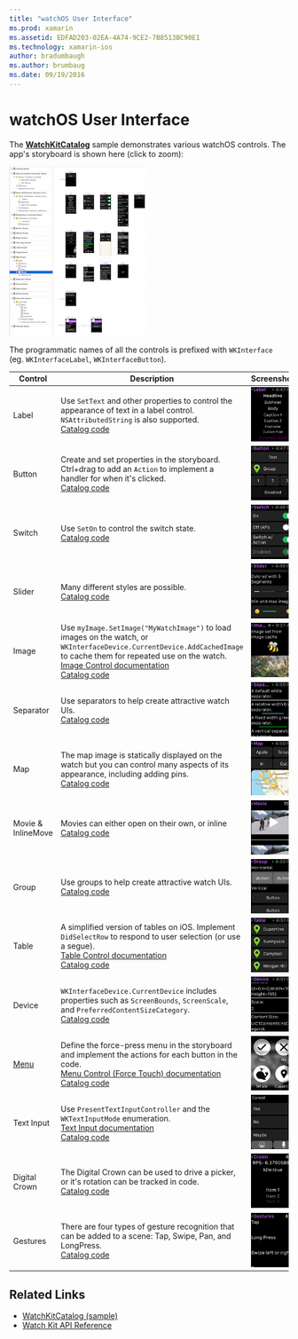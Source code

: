 ```yaml
---
title: "watchOS User Interface"
ms.prod: xamarin
ms.assetid: EDFAD203-02EA-4A74-9CE2-7B8513BC90E1
ms.technology: xamarin-ios
author: bradumbaugh
ms.author: brumbaug
ms.date: 09/19/2016
---
```


# watchOS User Interface

The [**WatchKitCatalog**](https://github.com/xamarin/monotouch-samples/tree/master/watchOS/WatchKitCatalog) sample
  demonstrates various watchOS controls. The app's storyboard
  is shown here (click to zoom):

[![](images/storyboard-sml.png "Sample watchOS layout")](images/storyboard.png#lightbox)

The programmatic names of all the controls is prefixed with
  `WKInterface` (eg. `WKInterfaceLabel`, `WKInterfaceButton`).

|Control|Description|Screenshot|
|---|---|---|
|Label|Use `SetText` and other properties to control the appearance of text in a label control. `NSAttributedString` is also supported.<br />[Catalog code](https://github.com/xamarin/ios-samples/blob/master/watchOS/WatchKitCatalog/WatchKit3Extension/LabelDetailController.cs)|![](Images/label.png)|
|Button|Create and set properties in the storyboard. Ctrl+drag to add an `Action` to implement a handler for when it's clicked.<br />[Catalog code](https://github.com/xamarin/ios-samples/blob/master/watchOS/WatchKitCatalog/WatchKit3Extension/ButtonDetailController.cs)|![](Images/button.png)|
|Switch|Use `SetOn` to control the switch state.<br />[Catalog code](https://github.com/xamarin/ios-samples/blob/master/watchOS/WatchKitCatalog/WatchKit3Extension/SwitchDetailController.cs)|![](Images/switch.png)|
|Slider|Many different styles are possible.<br />[Catalog code](https://github.com/xamarin/ios-samples/blob/master/watchOS/WatchKitCatalog/WatchKit3Extension/SliderDetailController.cs)|![](Images/slider.png)|
|Image|Use `myImage.SetImage("MyWatchImage")` to load images on the watch, or `WKInterfaceDevice.CurrentDevice.AddCachedImage` to cache them for repeated use on the watch.<br />[Image Control documentation](~/ios/watchos/user-interface/image.md)<br />[Catalog code](https://github.com/xamarin/ios-samples/blob/master/watchOS/WatchKitCatalog/WatchKit3Extension/ImageDetailController.cs)|![](Images/image.png)|
|Separator|Use separators to help create attractive watch UIs.<br />[Catalog code](https://github.com/xamarin/ios-samples/blob/master/watchOS/WatchKitCatalog/WatchKit3Extension/SeparatorDetailController.cs)|![](Images/separator.png)| 
|Map|The map image is statically displayed on the watch but you can control many aspects of its appearance, including adding pins.<br />[Catalog code](https://github.com/xamarin/ios-samples/blob/master/watchOS/WatchKitCatalog/WatchKit3Extension/MapDetailController.cs)|![](Images/map.png)|
|Movie & InlineMove|Movies can either open on their own, or inline<br />[Catalog code](https://github.com/xamarin/ios-samples/blob/master/watchOS/WatchKitCatalog/WatchKit3Extension/MovieDetailController.cs)|![](Images/movie.png)|
|Group|Use groups to help create attractive watch UIs.<br />[Catalog code](https://github.com/xamarin/ios-samples/blob/master/watchOS/WatchKitCatalog/WatchKit3Extension/GroupDetailController.cs)|![](Images/group.png)|
|Table|A simplified version of tables on iOS. Implement `DidSelectRow` to respond to user selection (or use a segue).<br />[Table Control documentation](~/ios/watchos/user-interface/table.md)<br />[Catalog code](https://github.com/xamarin/ios-samples/blob/master/watchOS/WatchKitCatalog/WatchKit3Extension/Table%20Detail%20Controller/TableDetailController.cs)|![](Images/table.png)|
|Device|`WKInterfaceDevice.CurrentDevice` includes properties such as `ScreenBounds`, `ScreenScale`, and `PreferredContentSizeCategory`.<br />[Catalog code](https://github.com/xamarin/ios-samples/blob/master/watchOS/WatchKitCatalog/WatchKit3Extension/DeviceDetailController.cs)|![](Images/device.png)|
|[Menu](~/ios/watchos/user-interface/menu.md)|Define the force-press menu in the storyboard and implement the actions for each button in the code.<br />[Menu Control (Force Touch) documentation](~/ios/watchos/user-interface/menu.md)<br />[Catalog code](https://github.com/xamarin/ios-samples/blob/master/watchOS/WatchKitCatalog/WatchKit3Extension/ControllerDetailController.cs)|![](Images/controller.png)|
|Text Input|Use `PresentTextInputController` and the `WKTextInputMode` enumeration.<br />[Text Input documentation](~/ios/watchos/user-interface/text-input.md)<br />[Catalog code](https://github.com/xamarin/ios-samples/blob/master/watchOS/WatchKitCatalog/WatchKit3Extension/TextInputController.cs)|![](Images/textinput.png)|
|Digital Crown|The Digital Crown can be used to drive a picker, or it's rotation can be tracked in code.<br />[Catalog code](https://github.com/xamarin/ios-samples/blob/master/watchOS/WatchKitCatalog/WatchKit3Extension/CrownDetailController.cs)|![](Images/digital-crown.png)|
|Gestures|There are four types of gesture recognition that can be added to a scene: Tap, Swipe, Pan, and LongPress.<br />[Catalog code](https://github.com/xamarin/ios-samples/blob/master/watchOS/WatchKitCatalog/WatchKit3Extension/GestureDetailController.cs)|![](Images/gestures.png)|


## Related Links

- [WatchKitCatalog (sample)](https://developer.xamarin.com/samples/monotouch/watchOS/WatchKitCatalog/)
- [Watch Kit API Reference](https://developer.xamarin.com/api/namespace/WatchKit/)
